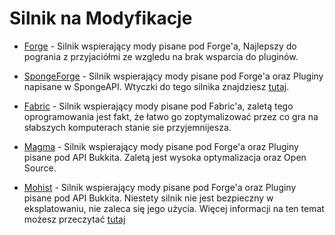 # Silnik na Modyfikacje

- [Forge](https://files.minecraftforge.net/net/minecraftforge/forge/) - Silnik wspierający mody pisane pod Forge'a, Najlepszy do pogrania z przyjaciółmi ze wzgledu na brak wsparcia do pluginów.


- [SpongeForge](https://www.spongepowered.org/downloads/) - Silnik wspierający mody pisane pod Forge'a oraz Pluginy napisane w SpongeAPI. Wtyczki do tego silnika znajdziesz [tutaj](https://forums.spongepowered.org/c/plugins/plugin-releases/24).


- [Fabric](https://fabricmc.net/use/server/) - Silnik wspierający mody pisane pod Fabric'a, zaletą tego oprogramowania jest fakt, że łatwo go zoptymalizować przez co gra na słabszych komputerach stanie sie przyjemnijesza.


- [Magma](https://magmafoundation.org/) - Silnik wspierający mody pisane pod Forge'a oraz Pluginy pisane pod API Bukkita. Zaletą jest wysoka optymalizacja oraz Open Source.


- [Mohist](https://essentialsx.net/do-not-use-mohist.html) - Silnik wspierający mody pisane pod Forge'a oraz Pluginy pisane pod API Bukkita. Niestety silnik nie jest bezpieczny w eksplatowaniu, nie zaleca się jego użycia. Więcej informacji na ten temat możesz przeczytać [tutaj](https://essentialsx.net/do-not-use-mohist.html)


